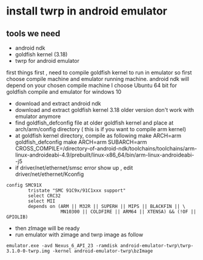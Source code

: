 # install twrp in android emulator

## tools we need
- android ndk
- goldfish kernel (3.18)
- twrp for android emulator


first things first , need to compile goldfish kernel to run in emulator
so first choose compile machine and emulator running machine.
android ndk will depend on your chosen compile machine
I choose Ubuntu 64 bit for goldfish compile and emulator for windows 10
- download and extract android ndk
- download and extract goldfish kernel 3.18 older version don't work with emulator anymore
- find goldfish_defconfig file at older goldfish kernel and place at arch/arm/config directory ( this is if you want to compile arm kernel)
- at goldfish kernel directory, compile as following
make ARCH=arm goldfish_defconfig
make ARCH=arm SUBARCH=arm CROSS_COMPILE=/directory-of-android-ndk/toolchains/toolchains/arm-linux-androideabi-4.9/prebuilt/linux-x86_64/bin/arm-linux-androideabi- -j5
- if driver/net/ethernet/smsc error show up , edit driver/net/ethernet/Kconfig 
```
config SMC91X
        tristate "SMC 91C9x/91C1xxx support"
        select CRC32
        select MII
        depends on (ARM || M32R || SUPERH || MIPS || BLACKFIN || \
                    MN10300 || COLDFIRE || ARM64 || XTENSA) && (!OF || GPIOLIB)
```
- then zImage will be ready
- run emulator with zimage and twrp image as follow
```
emulator.exe -avd Nexus_6_API_23 -ramdisk android-emulator-twrp\twrp-3.1.0-0-twrp.img -kernel android-emulator-twrp\bzImage
```
